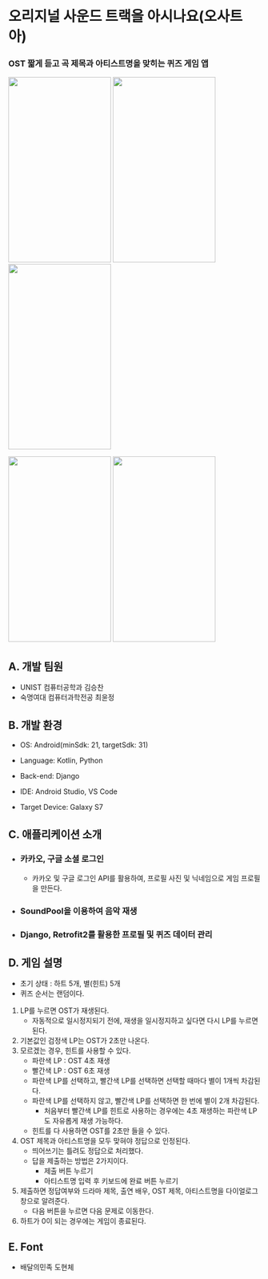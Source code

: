 # 오리지널 사운드 트랙을 아시나요(오사트아)
### OST 짧게 듣고 곡 제목과 아티스트명을 맞히는 퀴즈 게임 앱

<img src="https://user-images.githubusercontent.com/49242646/148938862-4d3eb6b1-3832-4d88-b704-d5240cc6984f.jpg" width="205" height="370"/> <img src="https://user-images.githubusercontent.com/49242646/148938889-33ec18a0-1cbd-4f5a-a902-4b9f7d5b695f.jpg" width="205" height="370"/>
<img src="https://user-images.githubusercontent.com/49242646/148938912-937ac36f-8ace-4d96-b567-3555a8a07fb9.jpg" width="205" height="370"/>

<img src="https://user-images.githubusercontent.com/49242646/148938937-3fb03a6c-2b7f-4dcd-9053-04720f927291.jpg" width="205" height="370"/> <img src="https://user-images.githubusercontent.com/49242646/148938944-9712ad47-0f3e-4123-a284-8f6c13d4b242.jpg" width="205" height="370"/>

## A. 개발 팀원  
- UNIST 컴퓨터공학과 김승찬
- 숙명여대 컴퓨터과학전공 최윤정

## B. 개발 환경
- OS: Android(minSdk: 21, targetSdk: 31)
- Language: Kotlin, Python
- Back-end: Django
- IDE: Android Studio, VS Code

- Target Device: Galaxy S7

## C. 애플리케이션 소개
  +  ### 카카오, 구글 소셜 로그인
      + 카카오 및 구글 로그인 API를 활용하여, 프로필 사진 및 닉네임으로 게임 프로필을 만든다.
  +  ### SoundPool을 이용하여 음악 재생
  +  ### Django, Retrofit2를 활용한 프로필 및 퀴즈 데이터 관리

## D. 게임 설명
  + 초기 상태 : 하트 5개, 별(힌트) 5개
  + 퀴즈 순서는 랜덤이다.
  1. LP를 누르면 OST가 재생된다.
      + 자동적으로 일시정지되기 전에, 재생을 일시정지하고 싶다면 다시 LP를 누르면 된다.       
  2. 기본값인 검정색 LP는 OST가 2초만 나온다.
  3. 모르겠는 경우, 힌트를 사용할 수 있다.      
      + 파란색 LP : OST 4초 재생
      + 빨간색 LP : OST 6초 재생
      + 파란색 LP를 선택하고, 빨간색 LP를 선택하면 선택할 때마다 별이 1개씩 차감된다.
      + 파란색 LP를 선택하지 않고, 빨간색 LP를 선택하면 한 번에 별이 2개 차감된다.
        + 처음부터 빨간색 LP를 힌트로 사용하는 경우에는 4초 재생하는 파란색 LP도 자유롭게 재생 가능하다.
      + 힌트를 다 사용하면 OST를 2초만 들을 수 있다.
  4. OST 제목과 아티스트명을 모두 맞혀야 정답으로 인정된다.
      + 띄어쓰기는 틀려도 정답으로 처리했다.
      + 답을 제출하는 방법은 2가지이다.
        + 제출 버튼 누르기
        + 아티스트명 입력 후 키보드에 완료 버튼 누르기
  5. 제출하면 정답여부와 드라마 제목, 출연 배우, OST 제목, 아티스트명을 다이얼로그 창으로 알려준다.
      + 다음 버튼을 누르면 다음 문제로 이동한다.
  6. 하트가 0이 되는 경우에는 게임이 종료된다.

## E. Font  
  + 배달의민족 도현체
